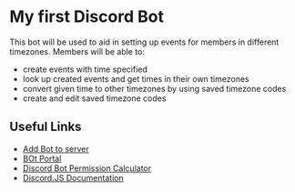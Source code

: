 # My first Discord Bot

This bot will be used to aid in setting up events for members in different timezones. Members will be able to:
* create events with time specified
* look up created events and get times in their own timezones
* convert given time to other timezones by using saved timezone codes
* create and edit saved timezone codes

## Useful Links
* [Add Bot to server](https://discord.com/oauth2/authorize?client_id=CLIENTID&scope=bot)
* [BOt Portal](https://discord.com/developers/applications/)
* [Discord Bot Permission Calculator](https://discordapi.com/permissions.html#8)
* [Discord.JS Documentation](https://discordjs-fork.readthedocs.io/en/latest/docs_user.html)